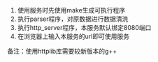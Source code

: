 1. 使用服务时先使用make生成可执行程序
2. 执行parser程序，对原数据进行数据清洗
3. 执行http_server程序，本服务默认绑定8080端口
4. 在浏览器上输入本服务的url即可使用服务


备注：使用httplib库需要较新版本的g++


